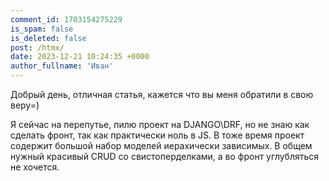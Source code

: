 ```yaml
---
comment_id: 1703154275229
is_spam: false
is_deleted: false
post: /htmx/
date: 2023-12-21 10:24:35 +0000
author_fullname: 'Иван'
---
```


Добрый день, отличная статья, кажется что вы меня обратили в свою веру=)

Я сейчас на перепутье, пилю проект на DJANGO\DRF, но не знаю как сделать фронт, так как практически ноль в JS. В тоже время проект содержит большой набор моделей иерахически зависимых. В общем нужный красивый CRUD со свистоперделками, а во фронт углубляться не хочется.
